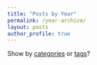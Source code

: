 ```yaml
---
title: "Posts by Year"
permalink: /year-archive/
layout: posts
author_profile: true
---
```

Show by [categories](/categories/) or [tags](/tags/)?